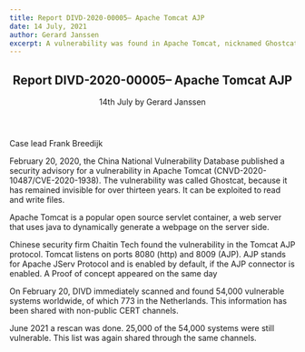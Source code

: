 ```yaml
---
title: Report DIVD-2020-00005– Apache Tomcat AJP
date: 14 July, 2021
author: Gerard Janssen
excerpt: A vulnerability was found in Apache Tomcat, nicknamed Ghostcat. The DIVD scanned the web for vulnerable systems and shared this information through non-public CERT channels.
---
```

<header>
    <h2>Report DIVD-2020-00005– Apache Tomcat AJP</h2>
    <span>14th July by Gerard Janssen</span>
</header>
Case lead Frank Breedijk


February 20, 2020, the China National Vulnerability Database published a security advisory for a vulnerability in Apache Tomcat (CNVD-2020-10487/CVE-2020-1938). The vulnerability was called Ghostcat, because it has remained invisible for over thirteen years. It can be exploited to read and write files.

Apache Tomcat is a popular open source servlet container, a web server that uses java to dynamically generate a webpage on the server side.

Chinese security firm Chaitin Tech found the vulnerability in the Tomcat AJP protocol. Tomcat listens on ports 8080 (http) and 8009 (AJP). AJP stands for Apache JServ Protocol and is enabled by default, if the AJP connector is enabled. A Proof of concept appeared on the same day

On February 20, DIVD immediately scanned and found 54,000 vulnerable systems worldwide, of which 773 in the Netherlands. This information has been shared with non-public CERT channels.

June 2021 a rescan was done. 25,000 of the 54,000 systems were still vulnerable. This list was again shared through the same channels.
